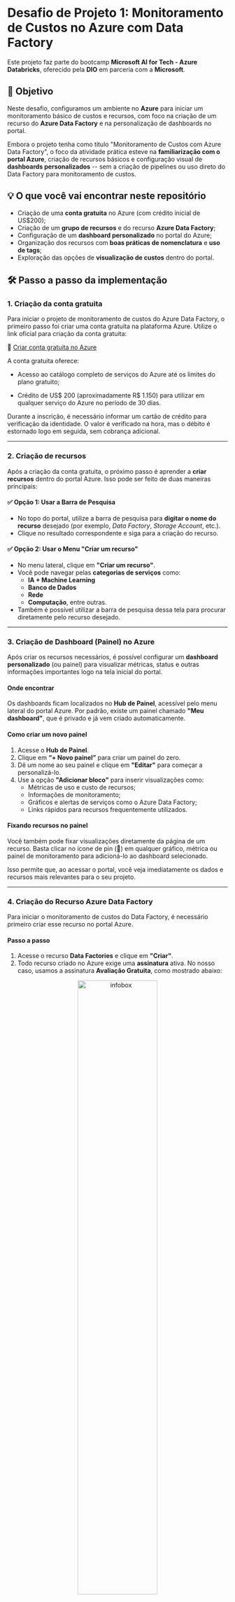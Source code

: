 # Desafio de Projeto 1: Monitoramento de Custos no Azure com Data Factory

Este projeto faz parte do bootcamp **Microsoft AI for Tech - Azure Databricks**, oferecido pela **DIO** em parceria com a **Microsoft**.

## 🎯 Objetivo

Neste desafio, configuramos um ambiente no **Azure** para iniciar um monitoramento básico de custos e recursos, com foco na criação de um recurso do **Azure Data Factory** e na personalização de dashboards no portal.

Embora o projeto tenha como título "Monitoramento de Custos com Azure Data Factory", o foco da atividade prática esteve na **familiarização com o portal Azure**, criação de recursos básicos e configuração visual de **dashboards personalizados** -- sem a criação de pipelines ou uso direto do Data Factory para monitoramento de custos.

## 💡 O que você vai encontrar neste repositório

- Criação de uma **conta gratuita** no Azure (com crédito inicial de US$200);
- Criação de um **grupo de recursos** e do recurso **Azure Data Factory**;
- Configuração de um **dashboard personalizado** no portal do Azure;
- Organização dos recursos com **boas práticas de nomenclatura** e **uso de tags**;
- Exploração das opções de **visualização de custos** dentro do portal.

## 🛠️ Passo a passo da implementação

### 1. Criação da conta gratuita
Para iniciar o projeto de monitoramento de custos do Azure Data Factory, o primeiro passo foi criar uma conta gratuita na plataforma Azure. Utilize o link oficial para criação da conta gratuita:

🔗 [Criar conta gratuita no Azure](https://azure.microsoft.com/pt-br/pricing/purchase-options/azure-account?icid=azurefreeaccount)

A conta gratuita oferece:

- Acesso ao catálogo completo de serviços do Azure até os limites do plano gratuito;

- Crédito de US$ 200 (aproximadamente R$ 1.150) para utilizar em qualquer serviço do Azure no período de 30 dias.

Durante a inscrição, é necessário informar um cartão de crédito para verificação da identidade. O valor é verificado na hora, mas o débito é estornado logo em seguida, sem cobrança adicional.

---

### 2. Criação de recursos
Após a criação da conta gratuita, o próximo passo é aprender a **criar recursos** dentro do portal Azure. Isso pode ser feito de duas maneiras principais:

#### ✅ Opção 1: Usar a Barra de Pesquisa
- No topo do portal, utilize a barra de pesquisa para **digitar o nome do recurso** desejado (por exemplo, *Data Factory*, *Storage Account*, etc.).
- Clique no resultado correspondente e siga para a criação do recurso.

#### ✅ Opção 2: Usar o Menu "Criar um recurso"
- No menu lateral, clique em **"Criar um recurso"**.
- Você pode navegar pelas **categorias de serviços** como:
  - **IA + Machine Learning**
  - **Banco de Dados**
  - **Rede**
  - **Computação**, entre outras.
- Também é possível utilizar a barra de pesquisa dessa tela para procurar diretamente pelo recurso desejado.

---

### 3. Criação de Dashboard (Painel) no Azure

Após criar os recursos necessários, é possível configurar um **dashboard personalizado** (ou painel) para visualizar métricas, status e outras informações importantes logo na tela inicial do portal.

#### Onde encontrar
Os dashboards ficam localizados no **Hub de Painel**, acessível pelo menu lateral do portal Azure. Por padrão, existe um painel chamado **"Meu dashboard"**, que é privado e já vem criado automaticamente.

#### Como criar um novo painel
1. Acesse o **Hub de Painel**.
2. Clique em **“+ Novo painel”** para criar um painel do zero.
3. Dê um nome ao seu painel e clique em **"Editar"** para começar a personalizá-lo.
4. Use a opção **"Adicionar bloco"** para inserir visualizações como:
   - Métricas de uso e custo de recursos;
   - Informações de monitoramento;
   - Gráficos e alertas de serviços como o Azure Data Factory;
   - Links rápidos para recursos frequentemente utilizados.

#### Fixando recursos no painel
Você também pode fixar visualizações diretamente da página de um recurso. Basta clicar no ícone de pin (📌) em qualquer gráfico, métrica ou painel de monitoramento para adicioná-lo ao dashboard selecionado.

Isso permite que, ao acessar o portal, você veja imediatamente os dados e recursos mais relevantes para o seu projeto.

---

### 4. Criação do Recurso Azure Data Factory

Para iniciar o monitoramento de custos do Data Factory, é necessário primeiro criar esse recurso no portal Azure.

#### Passo a passo

1. Acesse o recurso **Data Factories** e clique em **"Criar"**.
2. Todo recurso criado no Azure exige uma **assinatura** ativa. No nosso caso, usamos a assinatura **Avaliação Gratuita**, como mostrado abaixo:

<p align="center">
<img src="images/criar-adf-basic.png" alt="infobox" width="60%" height="60%">
</p>

3. Em seguida, criamos um **Grupo de Recursos**, que é uma forma organizada de agrupar e gerenciar os recursos relacionados a um mesmo projeto.  
   Por exemplo: se estivermos montando um ambiente de dados com Data Factory, Data Lake e Synapse Analytics, podemos alocar todos esses recursos em um mesmo grupo.  
   Isso facilita o monitoramento, a manutenção e até a exclusão em lote, se necessário.

4. É recomendável seguir uma **nomenclatura padrão** para facilitar a identificação dos recursos. A Microsoft fornece um guia com recomendações de abreviações para diferentes tipos de serviço:

    🔗 [Recomendações de abreviações para recursos do Azure](https://learn.microsoft.com/pt-br/azure/cloud-adoption-framework/ready/azure-best-practices/resource-abbreviations)

      - Para o Data Factory, a sigla recomendada é `adf`.
      - Para o grupo de recursos, utilizamos `rg`.

      **Nome escolhido para este projeto:** `adf-dio-project-1`

5. **Região:** selecionamos **East US 2**, uma das regiões mais baratas, já que o projeto é para fins de aprendizado. Em projetos reais, a escolha da região depende de requisitos legais e técnicos - por exemplo, instituições financeiras brasileiras normalmente exigem que os dados permaneçam no Brasil.



#### Outras configurações

- **Controle de código-fonte (Git):** Na aba de configuração do Git, selecionamos a opção **"Configurar o Git mais tarde"**. Essa integração pode ser feita posteriormente, se desejado.
- **Rede, criptografia e configurações avançadas:** mantivemos as configurações padrão para este projeto.
- **Marcas (Tags):** Marcar os recursos é uma prática recomendada para ajudar no monitoramento, organização por equipes ou centros de custo, e controle de orçamento.  
  Por exemplo, podemos adicionar uma marca com:
  - Nome: `DIO`
  - Valor: `AZURE`

<p align="center">
<img src="images/criar-adf-marcas.png" alt="infobox" width="60%" height="60%">
</p>



#### Finalização e validação

Após preencher as configurações, avançamos para a aba **"Examinar + criar"**.

<p align="center">
<img src="images/criar-adf-criar.png" alt="infobox" width="60%" height="60%">
</p>

- O portal realiza uma **validação automática** das configurações.
- Após a validação, temos a opção de **baixar o modelo de automação**, que contém todos os parâmetros definidos em formato de código (template ARM), útil para reproduzir a criação do recurso via script ou CI/CD.

Por fim, clicamos em **"Criar"** para iniciar a implantação.


#### Conclusão da criação

Ao final da implantação, visualizamos a tela de sucesso e podemos acessar os **detalhes da implantação**, incluindo o recurso e o grupo de recursos criados.

<p align="center">
<img src="images/implantacao-adf.png" alt="infobox" width="60%" height="60%">
</p>

---

